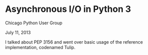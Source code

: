 Asynchronous I/O in Python 3
============================

Chicago Python User Group

July 11, 2013

I talked about PEP 3156 and went over basic usage of the reference implementation, codenamed Tulip.

